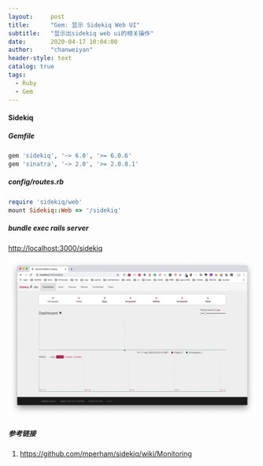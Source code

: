 ```yaml
---
layout:     post
title:      "Gem: 显示 Sidekiq Web UI"
subtitle:   "显示出sidekiq web ui的相关操作"
date:       2020-04-17 10:04:00
author:     "chanweiyan"
header-style: text
catalog: true
tags:
  - Ruby
  - Gem
---
```


#### Sidekiq

##### Gemfile

```ruby
gem 'sidekiq', '~> 6.0', '>= 6.0.6'
gem 'sinatra', '~> 2.0', '>= 2.0.8.1'
```

##### config/routes.rb

```ruby
require 'sidekiq/web'
mount Sidekiq::Web => '/sidekiq'
```

##### bundle exec rails server

<http://localhost:3000/sidekiq>

![sidekiq-web-ui](/img/cwy/in-post/sidekiq-web-ui.png)

##### 参考链接

1. <https://github.com/mperham/sidekiq/wiki/Monitoring>